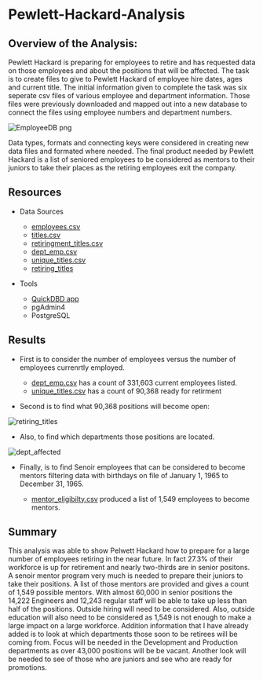 # Pewlett-Hackard-Analysis
## Overview of the Analysis:

Pewlett Hackard is preparing for employees to retire and has requested data on those employees and about the positions that will be affected. The task is to create files to give to Pewlett Hackard of employee hire dates, ages and current title. The initial information given to complete the task was six seperate csv files of various employee and department information. Those files were previously downloaded and mapped out into a new database to connect the files using employee numbers and department numbers.

![EmployeeDB png](https://user-images.githubusercontent.com/86267773/129514817-ed70bf45-48ba-493c-92b1-2b2229bc1814.png)

Data types, formats and connecting keys were considered in creating new data files and formated where needed. The final product needed by Pewlett Hackard is a list of seniored employees to be considered as mentors to their juniors to take their places as the retiring employees exit the company. 


## Resources
- Data Sources
  - [employees.csv](https://github.com/LauraHaq/Pewlett-Hackard-Analysis/blob/main/Data/employees.csv)
  - [titles.csv](https://github.com/LauraHaq/Pewlett-Hackard-Analysis/blob/main/Data/employees.csv)
  - [retiringment_titles.csv](https://github.com/LauraHaq/Pewlett-Hackard-Analysis/blob/main/Data/retirement_titles.csv)
  - [dept_emp.csv](https://github.com/LauraHaq/Pewlett-Hackard-Analysis/blob/main/Data/dept_emp.csv)
  - [unique_titles.csv](https://github.com/LauraHaq/Pewlett-Hackard-Analysis/blob/main/Data/unique_titles.csv)
  - [retiring_titles](https://github.com/LauraHaq/Pewlett-Hackard-Analysis/blob/main/Data/retiring_titles.csv)
  
- Tools
  - [QuickDBD app](https://app.quickdatabasediagrams.com/)
  - pgAdmin4
  - PostgreSQL 

## Results
- First is to consider the number of employees versus the number of employees currenrtly employed. 
    - [dept_emp.csv](https://github.com/LauraHaq/Pewlett-Hackard-Analysis/blob/main/Data/dept_emp.csv) has a count of 331,603 current employees listed. 
    - [unique_titles.csv](https://github.com/LauraHaq/Pewlett-Hackard-Analysis/blob/main/Data/unique_titles.csv) has a count of 90,368 ready for retirment
 
- Second is to find what 90,368 positions will become open:

![retiring_titles](https://user-images.githubusercontent.com/86267773/129509269-b44f9643-73bd-4cbf-bcc0-54a08b5bbc39.png)

- Also, to find which departments those positions are located.

![dept_affected](https://user-images.githubusercontent.com/86267773/129521156-323525b5-2616-496e-8679-9fbb5f76b9ce.png)


- Finally, is to find Senoir employees that can be considered to become mentors filtering data with birthdays on file of January 1, 1965 to December 31, 1965.

    - [mentor_eligibilty.csv](https://github.com/LauraHaq/Pewlett-Hackard-Analysis/blob/main/Data/mentorship_eligibilty.csv) produced a list of 1,549 employees to become mentors.

## Summary
This analysis was able to show Pelwett Hackard how to prepare for a large number of employees retiring in the near future. In fact 27.3% of their workforce is up for retirement and nearly two-thirds are in senior positons. A senoir mentor program very much is needed to prepare their juniors to take their positions. A list of those mentors are provided and gives a count of 1,549 possible mentors. With almost 60,000 in senior positions the 14,222 Engineers and 12,243 regular staff will be able to take up less than half of the positions. Outside hiring will need to be considered. Also, outside education will also need to be considered as 1,549 is not enough to make a large impact on a large workforce. Addition information that I have already added is to look at which departments those soon to be retirees will be coming from. Focus will be needed in the Development and Production departments as over 43,000 positions will be be vacant. Another look will be needed to see of those who are juniors and see who are ready for promotions. 
